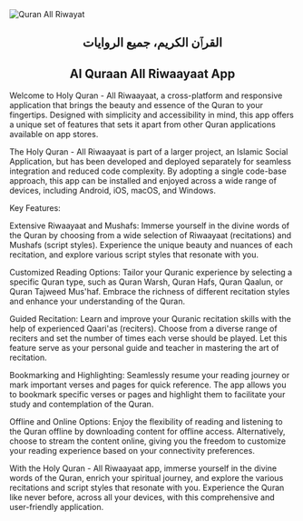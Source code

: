 <!-- </p> -->
<!-- <p align="center"> -->

<img src="https://firebasestorage.googleapis.com/v0/b/quran-all-riwayat.appspot.com/o/Quran-All-Riwayat.png?alt=media&token=5d1fd2e2-c401-4b3a-8e3e-8932476bb406" alt="Quran All Riwayat">


<h2 align="center">القرٱن الكريم، جميع الروايات </h2>

<h2 align="center">Al Quraan All Riwaayaat App</h2>

Welcome to Holy Quran - All Riwaayaat, a cross-platform and responsive application that brings the beauty and essence of the Quran to your fingertips. Designed with simplicity and accessibility in mind, this app offers a unique set of features that sets it apart from other Quran applications available on app stores.

The Holy Quran - All Riwaayaat is part of a larger project, an Islamic Social Application, but has been developed and deployed separately for seamless integration and reduced code complexity. By adopting a single code-base approach, this app can be installed and enjoyed across a wide range of devices, including Android, iOS, macOS, and Windows.

Key Features:

Extensive Riwaayaat and Mushafs: Immerse yourself in the divine words of the Quran by choosing from a wide selection of Riwaayaat (recitations) and Mushafs (script styles). Experience the unique beauty and nuances of each recitation, and explore various script styles that resonate with you.

Customized Reading Options: Tailor your Quranic experience by selecting a specific Quran type, such as Quran Warsh, Quran Hafs, Quran Qaalun, or Quran Tajweed Mus'haf. Embrace the richness of different recitation styles and enhance your understanding of the Quran.

Guided Recitation: Learn and improve your Quranic recitation skills with the help of experienced Qaari'as (reciters). Choose from a diverse range of reciters and set the number of times each verse should be played. Let this feature serve as your personal guide and teacher in mastering the art of recitation.

Bookmarking and Highlighting: Seamlessly resume your reading journey or mark important verses and pages for quick reference. The app allows you to bookmark specific verses or pages and highlight them to facilitate your study and contemplation of the Quran.

Offline and Online Options: Enjoy the flexibility of reading and listening to the Quran offline by downloading content for offline access. Alternatively, choose to stream the content online, giving you the freedom to customize your reading experience based on your connectivity preferences.

With the Holy Quran - All Riwaayaat app, immerse yourself in the divine words of the Quran, enrich your spiritual journey, and explore the various recitations and script styles that resonate with you. Experience the Quran like never before, across all your devices, with this comprehensive and user-friendly application.
